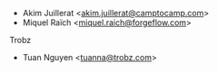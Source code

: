 - Akim Juillerat \<<akim.juillerat@camptocamp.com>\>
- Miquel Raïch \<<miquel.raich@forgeflow.com>\>

Trobz
- Tuan Nguyen \<<tuanna@trobz.com>\>